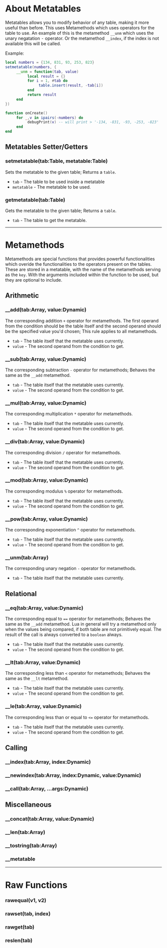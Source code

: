 # About Metatables
Metatables allows you to modify behavior of any table, making it more useful than before. This uses Metamethods which  uses operators for the table to use. An example of this is the metamethod `__unm` which uses the unary negatation <kbd>-</kbd> operator. Or the metamethod `__index`, if the index is not available this will be called.

Example:
```lua
local numbers = {134, 831, 93, 253, 823}
setmetatable(numbers, {
     __unm = function(tab, value)
          local result = {}
          for i = 1, #tab do
               table.insert(result, -tab[i])
          end
          return result
     end
})

function onCreate()
     for _,v in ipairs(-numbers) do
          debugPrint(v) -- will print > '-134, -831, -93, -253, -823'
     end
end
```

## Metatables Setter/Getters
### setmetatable(tab:Table, metatable:Table)
Sets the metatable to the given table; Returns a `table`.

- `tab` - The table to be used inside a metatable
- `metatable` - The metatable to be used.

### getmetatable(tab:Table)
Gets the metatable to the given table; Returns a `table`.

- `tab` - The table to get the metatable.

***

# Metamethods
Metamethods are special functions that provides powerful functionalities which overide the functionalities to the operators present on the tables. These are stored in a metatable, with the name of the metamethods serving as the `key`. With the arguments included within the function to be used, but they are optional to include.

## Arithmetic
### __add(tab:Array, value:Dynamic)
The corresponding addition `+` operator for metamethods. The first operand from the condition should be the table itself and the second operand should be the specified value you'd chosen; This rule applies to all metamethods.

- `tab` - The table itself that the metatable uses currently.
- `value` - The second operand from the condition to get.

### __sub(tab:Array, value:Dynamic)
The corresponding subtraction `-` operator for metamethods; Behaves the same as the `__add` metamethod.

- `tab` - The table itself that the metatable uses currently.
- `value` - The second operand from the condition to get.

### __mul(tab:Array, value:Dynamic)
The corresponding multiplication `*` operator for metamethods.

- `tab` - The table itself that the metatable uses currently.
- `value` - The second operand from the condition to get.

### __div(tab:Array, value:Dynamic)
The corresponding division `/` operator for metamethods.

- `tab` - The table itself that the metatable uses currently.
- `value` - The second operand from the condition to get.

### __mod(tab:Array, value:Dynamic)
The corresponding modulus `%` operator for metamethods.

- `tab` - The table itself that the metatable uses currently.
- `value` - The second operand from the condition to get.

### __pow(tab:Array, value:Dynamic)
The corresponding exponentiation `^` operator for metamethods.

- `tab` - The table itself that the metatable uses currently.
- `value` - The second operand from the condition to get.

### __unm(tab:Array)
The corresponding unary negation `-` operator for metamethods.

- `tab` - The table itself that the metatable uses currently.

## Relational
### __eq(tab:Array, value:Dynamic)
The corresponding equal to `==` operator for metamethods; Behaves the same as the `__add` metamethod. Lua in general will try a metamethod only when the values being compared, if both table are not primitively equal. The result of the call is always converted to a `boolean` always.

- `tab` - The table itself that the metatable uses currently.
- `value` - The second operand from the condition to get.

### __lt(tab:Array, value:Dynamic)
The corresponding less than `<` operator for metamethods; Behaves the same as the `__lt` metamethod.

- `tab` - The table itself that the metatable uses currently.
- `value` - The second operand from the condition to get.

### __le(tab:Array, value:Dynamic)
The corresponding less than or equal to `<=` operator for metamethods.

- `tab` - The table itself that the metatable uses currently.
- `value` - The second operand from the condition to get.

## Calling
### __index(tab:Array, index:Dynamic)
### __newindex(tab:Array, index:Dynamic, value:Dynamic)
### __call(tab:Array, ...args:Dynamic)

## Miscellaneous
### __concat(tab:Array, value:Dynamic)
### __len(tab:Array)
### __tostring(tab:Array)
### __metatable

***

# Raw Functions
### rawequal(v1, v2)
### rawset(tab, index)
### rawget(tab)
### reslen(tab)